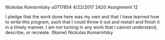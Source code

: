Nickolas Komarnitsky
u0717854
4/22/2017
2420
Assignment 12

I pledge that the work done here was my own and that I have learned how to write this program, such that I could throw it out and restart and finish it in a timely manner. I am not turning in any work that I cannot understand, describe, or recreate. (Name)
Nickolas Komarnitsky
